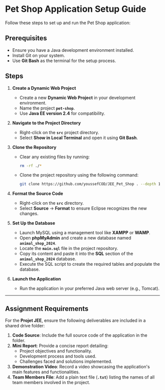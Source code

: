 # Pet Shop Application Setup Guide  

Follow these steps to set up and run the Pet Shop application:  

## Prerequisites  

- Ensure you have a Java development environment installed.  
- Install Git on your system.  
- Use **Git Bash** as the terminal for the setup process.  

## Steps  

1. **Create a Dynamic Web Project**  
   - Create a new **Dynamic Web Project** in your development environment.  
   - Name the project **`pet-shop`**.  
   - Use **Java EE version 2.4** for compatibility.  

2. **Navigate to the Project Directory**  
   - Right-click on the **`src`** project directory.  
   - Select **Show in Local Terminal** and open it using **Git Bash**.  

3. **Clone the Repository**  
   - Clear any existing files by running:  

     ```bash  
     rm -rf ./*  
     ```  

   - Clone the project repository using the following command:  

     ```bash  
     git clone https://github.com/youssefCOD/JEE_Pet_Shop . --depth 1  
     ```  

4. **Format the Source Code**  
   - Right-click on the **`src`** directory.  
   - Select **Source** → **Format** to ensure Eclipse recognizes the new changes.  

5. **Set Up the Database**  
   - Launch MySQL using a management tool like **XAMPP** or **WAMP**.  
   - Open **phpMyAdmin** and create a new database named **`animal_shop_2024`**.  
   - Locate the **`main.sql`** file in the project repository.  
   - Copy its content and paste it into the **SQL** section of the **`animal_shop_2024`** database.  
   - Execute the SQL script to create the required tables and populate the database.  

6. **Launch the Application**  
   - Run the application in your preferred Java web server (e.g., Tomcat).  

---

## Assignment Requirements  

For the **Projet JEE**, ensure the following deliverables are included in a shared drive folder:  

1. **Code Source**: Include the full source code of the application in the folder.  
2. **Mini Report**: Provide a concise report detailing:  
   - Project objectives and functionality.  
   - Development process and tools used.  
   - Challenges faced and solutions implemented.  
3. **Demonstration Video**: Record a video showcasing the application's main features and functionalities.  
4. **Team Members File**: Add a plain text file (**`.txt`**) listing the names of all team members involved in the project.  

